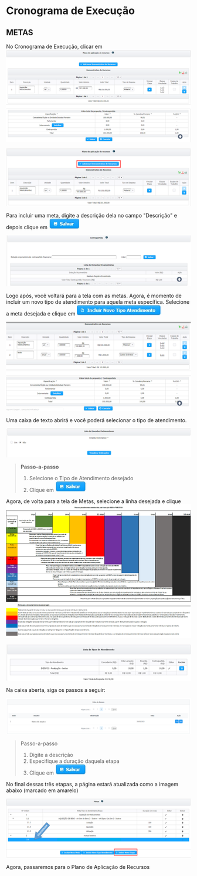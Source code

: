 # Cronograma de Execução

## METAS

No Cronograma de Execução, clicar em ![](../../.gitbook/assets/image%20%2850%29.png) 

![](../../.gitbook/assets/image%20%2854%29.png)

Para incluir uma meta, digite a descrição dela no campo "Descrição" e depois clique em ![](../../.gitbook/assets/icone_salvar.jpg) 

![](../../.gitbook/assets/image%20%2812%29.png)

Logo após, você voltará para a tela com as metas. Agora, é momento de incluir um novo tipo de atendimento para aquela meta específica. Selecione a meta desejada e clique em ![](../../.gitbook/assets/icone_incluir-novo-tipo-de-atendimento.jpg) 

![](../../.gitbook/assets/image%20%2855%29.png)

Uma caixa de texto abrirá e você poderá selecionar o tipo de atendimento.

![](../../.gitbook/assets/image%20%2820%29.png)

> **Passo-a-passo**
>
> 1. Selecione o Tipo de Atendimento desejado
> 2. Clique em ![](../../.gitbook/assets/icone_salvar.jpg)

Agora, de volta para a tela de Metas, selecione a linha desejada e clique ![](../../.gitbook/assets/image%20%282%29.png) 

![](../../.gitbook/assets/image%20%2863%29.png)

Na caixa aberta, siga os passos a seguir:

![](../../.gitbook/assets/image%20%2868%29.png)

> Passo-a-passo
>
> 1. Digite a descrição
> 2. Especifique a duração daquela etapa
> 3. Clique em ![](../../.gitbook/assets/icone_salvar.jpg)

No final dessas três etapas, a página estará atualizada como a imagem abaixo \(marcado em amarelo\)

![](../../.gitbook/assets/image%20%2839%29.png)

Agora, passaremos para o Plano de Aplicação de Recursos

